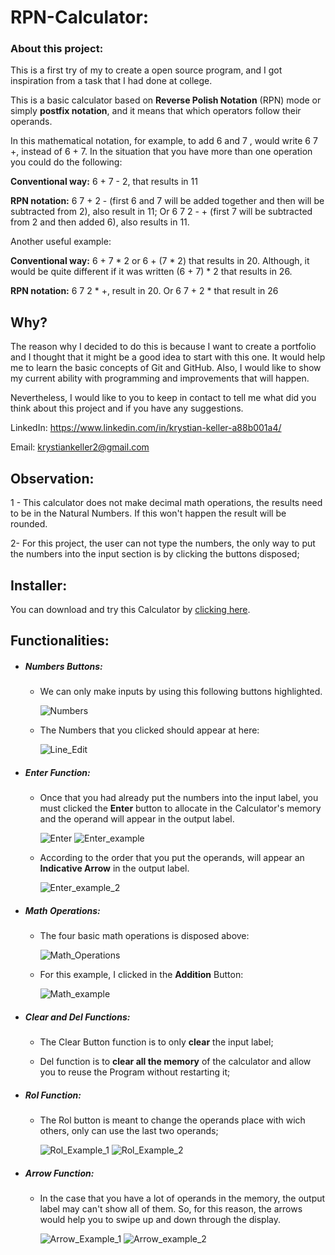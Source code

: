 # RPN-Calculator:

### About this project: 

This is  a first  try of my to create a  open source program, and I got inspiration from a task that I had done at college.

This is a basic  calculator based on **Reverse Polish Notation** (RPN) mode or simply  **postfix notation**, and it means that  which operators follow their operands. 

In this mathematical notation, for example, to add  6 and 7 ,  would write  6 7 +,  instead of 6 + 7. In the situation that you have more than one operation you could do the following: 

**Conventional way:** 6 + 7 - 2, that results in 11

**RPN notation:** 6 7 + 2 - (first 6 and 7 will be added together and then will be subtracted from 2), also result in 11; Or 6 7 2 - + (first 7 will be subtracted from 2 and then added  6), also results in 11.

Another  useful example:

**Conventional way:** 6 + 7 * 2 or 6  + (7 * 2) that results in 20. Although, it would be quite different if it was written (6 + 7) * 2 that results in 26.

**RPN notation:** 6 7 2 * +, result in 20. Or 6  7 + 2 * that result in 26



## Why?

The reason why I decided to do this is because I want to create a portfolio and I thought that it might be a good idea to start with this one. It would  help me to learn the basic concepts of Git and GitHub. Also, I would like to show my current ability with programming and improvements that will happen.

Nevertheless, I would like to you to keep in contact to tell me what did you think about this project and if you have any suggestions.

LinkedIn: https://www.linkedin.com/in/krystian-keller-a88b001a4/

Email: krystiankeller2@gmail.com 

 

## Observation:

1 - This calculator does not make decimal math operations, the results need to be in the Natural Numbers. If this won't happen the result will be rounded.

2- For this project, the user can not type the numbers, the only way to put the numbers into the input section is by clicking the buttons disposed;



## Installer:

You can download and try this Calculator by [clicking here](https://github.com/Krystian-Keller/RPN-Calculator/raw/main/RPN_Calculator_Installer.exe).



## Functionalities:

- ##### Numbers Buttons:

  - We can only make inputs by using this following buttons highlighted. 

    ![Numbers](pictures-ReadMe/Numbers.PNG) 

   

  * The Numbers that you clicked should appear at here: 
  
    ![Line_Edit](pictures-ReadMe/Line_Edit.PNG) 



* ##### Enter Function:

  * Once that you had already put the numbers into the input label, you must clicked the **Enter** button to allocate in the Calculator's memory and the operand will appear in the output label.

    <img src="pictures-ReadMe/Enter.PNG" alt="Enter"  /> <img src="pictures-ReadMe/Enter_example.PNG" alt="Enter_example"  /> 

  * According to the order that you put the operands, will appear an **Indicative Arrow** in the output label.

    <img src="pictures-ReadMe/Enter_example_2.PNG" alt="Enter_example_2"  /> 



* ##### Math Operations: 

  * The four basic math operations is disposed above:

    ![Math_Operations](pictures-ReadMe/Math_Operations.PNG) 

  * For this example, I clicked in the **Addition** Button: 

    ![Math_example](pictures-ReadMe/Math_example.PNG) 
  
* ##### Clear and Del Functions:

  * The Clear Button function is to only **clear** the input label;
  
  * Del function is to **clear all the memory** of the calculator and allow you to reuse the Program without restarting it;


* ##### Rol Function:

  * The Rol button is meant to change the operands place with wich others, only can use the last two operands;

    ![Rol_Example_1](pictures-ReadMe/Rol_Example_1.PNG) ![Rol_Example_2](pictures-ReadMe/Rol_Example_2.PNG)

* ##### Arrow Function:

  * In the case that you have a lot of operands in the memory, the output label may can't show all of them. So, for this reason, the arrows would help you to swipe up and down through the display.

    ![Arrow_Example_1](pictures-ReadMe/Arrow_example_1.PNG) ![Arrow_example_2](pictures-ReadMe/Arrow_example_2.PNG) 

     

    
